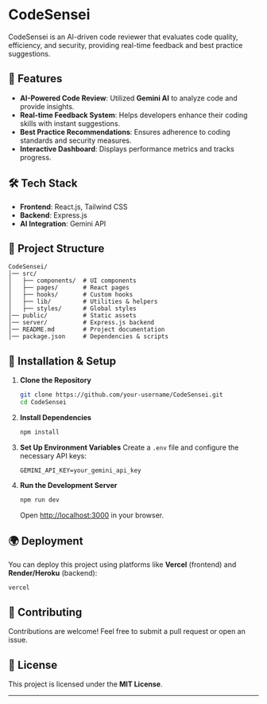 # CodeSensei

CodeSensei is an AI-driven code reviewer that evaluates code quality, efficiency, and security, providing real-time feedback and best practice suggestions.

## 🚀 Features

- **AI-Powered Code Review**: Utilized **Gemini AI** to analyze code and provide insights.
- **Real-time Feedback System**: Helps developers enhance their coding skills with instant suggestions.
- **Best Practice Recommendations**: Ensures adherence to coding standards and security measures.
- **Interactive Dashboard**: Displays performance metrics and tracks progress.

## 🛠 Tech Stack

- **Frontend**: React.js, Tailwind CSS
- **Backend**: Express.js
- **AI Integration**: Gemini API

## 📂 Project Structure

```
CodeSensei/
│── src/
│   ├── components/  # UI components
│   ├── pages/       # React pages
│   ├── hooks/       # Custom hooks
│   ├── lib/         # Utilities & helpers
│   ├── styles/      # Global styles
│── public/          # Static assets
│── server/          # Express.js backend
│── README.md        # Project documentation
│── package.json     # Dependencies & scripts
```

## 🔧 Installation & Setup

1. **Clone the Repository**
   ```sh
   git clone https://github.com/your-username/CodeSensei.git
   cd CodeSensei
   ```

2. **Install Dependencies**
   ```sh
   npm install
   ```

3. **Set Up Environment Variables**
   Create a `.env` file and configure the necessary API keys:
   ```env
   GEMINI_API_KEY=your_gemini_api_key
   ```

4. **Run the Development Server**
   ```sh
   npm run dev
   ```
   Open [http://localhost:3000](http://localhost:3000) in your browser.

## 🌍 Deployment

You can deploy this project using platforms like **Vercel** (frontend) and **Render/Heroku** (backend):
```sh
vercel
```

## 📌 Contributing

Contributions are welcome! Feel free to submit a pull request or open an issue.

## 📜 License

This project is licensed under the **MIT License**.

---

